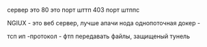 сервер это
80 это порт шттп
403 порт штппс

NGIUX - это веб сервер, лучше апачи
нода однопоточная
докер - 

тсп ип -протокол -
фтп передавать файлы, защищеный тунель

